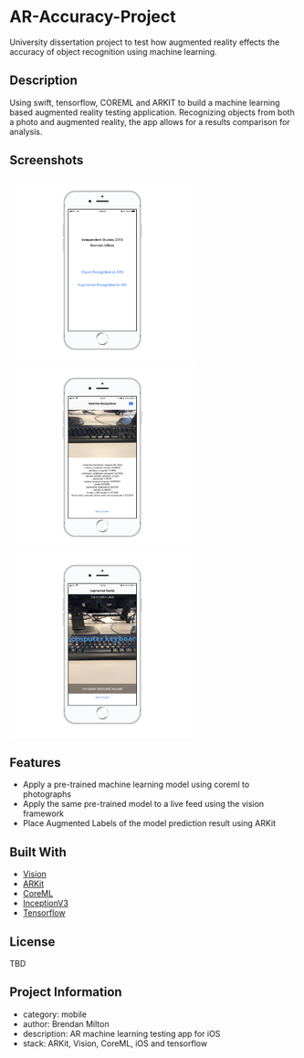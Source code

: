 # AR-Accuracy-Project
University dissertation project to test how augmented reality effects the accuracy of object recognition using machine learning. 

## Description
Using swift, tensorflow, COREML and ARKIT to build a machine learning based augmented reality testing application. Recognizing objects from both a photo and augmented reality, the app allows for a results comparison for analysis.

## Screenshots

<img src="/titlepage.png"  width="325" /> <img src="/ml.png"  width="325" /> <img src="/ar.png"  width="325" /> 

## Features

* Apply a pre-trained machine learning model using coreml to photographs
* Apply the same pre-trained model to a live feed using the vision framework 
* Place Augmented Labels of the model prediction result using ARKit  

## Built With

* [Vision](https://developer.apple.com/documentation/vision)
* [ARKit](https://developer.apple.com/arkit/)
* [CoreML](https://developer.apple.com/documentation/coreml)
* [InceptionV3](https://www.cv-foundation.org/openaccess/content_cvpr_2016/papers/Szegedy_Rethinking_the_Inception_CVPR_2016_paper.pdf)
* [Tensorflow](https://www.tensorflow.org/)

## License
TBD

## Project Information
- category: mobile
- author: Brendan Milton
- description:  AR machine learning testing app for iOS
- stack: ARKit, Vision, CoreML, iOS and tensorflow
